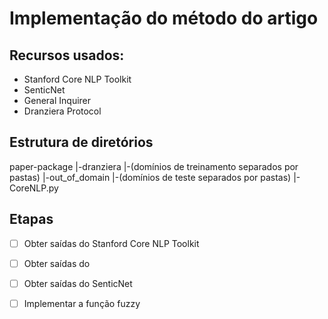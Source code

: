 # Implementação do método do artigo

## Recursos usados:
* Stanford Core NLP Toolkit
* SenticNet
* General Inquirer
* Dranziera Protocol

## Estrutura de diretórios
paper-package
|-dranziera
  |-(domínios de treinamento separados por pastas)
|-out_of_domain
  |-(domínios de teste separados por pastas)
|-CoreNLP.py




## Etapas
* [ ] Obter saídas do Stanford Core NLP Toolkit
* [ ] Obter saídas do 
* [ ] Obter saídas do SenticNet
* [ ] Implementar a função fuzzy


